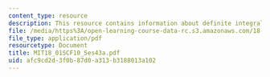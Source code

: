 ```yaml
---
content_type: resource
description: This resource contains information about definite integrals.
file: /media/https%3A/open-learning-course-data-rc.s3.amazonaws.com/18-01sc-single-variable-calculus-fall-2010/afc9cd2d3f0b87d0a313b3188013a102_MIT18_01SCF10_Ses43a.pdf
file_type: application/pdf
resourcetype: Document
title: MIT18_01SCF10_Ses43a.pdf
uid: afc9cd2d-3f0b-87d0-a313-b3188013a102
---
```

